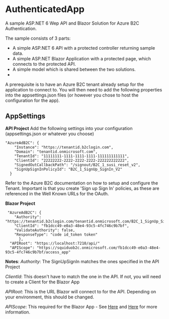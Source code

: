 # AuthenticatedApp

A sample ASP.NET 6 Wep API and Blazor Solution for Azure B2C Authentication.

The sample consists of 3 parts:
* A simple ASP.NET 6 API with a protected controller returning sample data.
* A simple ASP.NET Blazor Application with a protected page, which connects to the protected API.
* A simple model which is shared between the two solutions. 
*  
A prerequisite is to have an Azure B2C tenant already setup for the application to connect to. You will then need to add the following properties into the appsettings.json files (or however you chose to host the configuration for the app).

## AppSettings

**API Project**
Add the following settings into your configuration (appsettings.json or whatever you choose)

    "AzureAdB2C": {
        "Instance": "https://tenantid.b2clogin.com",
        "Domain": "tenantid.onmicrosoft.com",
        "TenantId": "11111111-1111-1111-1111-111111111111",
        "ClientId": "22222222-2222-2222-2222-222222222222",
        "SignedOutCallbackPath": "/signout/B2C_1_susi_reset_v2",
        "SignUpSignInPolicyId": "B2C_1_SignUp_SignIn_V2" 
      }

Refer to the Azure B2C documentation on how to setup and configure the Tenant. Important is that you create 'Sign up Sign In' policies, as these are referenced in the Well Known URLs for the OAuth.

**Blazor Project**

     "AzureAdB2C": {
        "Authority": "https://tenantid.b2clogin.com/tenantid.onmicrosoft.com/B2C_1_SignUp_SignIn_V2",
        "ClientId": "fb1dcc49-e0a3-48e4-93c5-4fc746c9b7bf",
        "ValidateAuthority": false,
        "ResponseType": "code id_token token"
          },
      "APIRoot": "https://localhost:7210/api/"
      "APIScope": "https://squiduob2c.onmicrosoft.com/fb1dcc49-e0a3-48e4-93c5-4fc746c9b7bf/access_app"


**Notes**:
*Authority*:  The SignUpSignIn matches the ones specified in the API Project

*ClientId*: This doesn't have to match the one in the API. If not, you will need to create a Client for the Blazor App

*APIRoot*: This is the URL Blazor will connect to for the API. Depending on your environment, this should be changed. 

*APIScope*: This required for the Blazor App - See [Here](https://docs.microsoft.com/en-us/aspnet/core/blazor/security/webassembly/additional-scenarios?view=aspnetcore-5.0#custom-authorizationmessagehandler-class-1) and [Here](https://docs.microsoft.com/en-us/azure/active-directory-b2c/access-tokens) for more information. 
